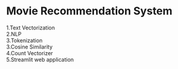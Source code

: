 # Movie Recommendation System
1.Text Vectorization   
2.NLP   
3.Tokenization   
3.Cosine Similarity   
4.Count Vectorizer   
5.Streamlit web application   
